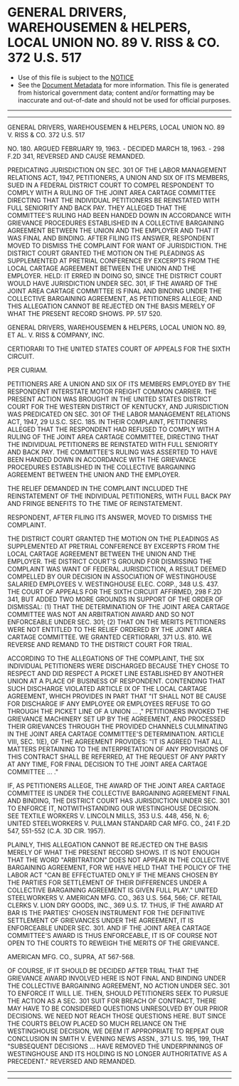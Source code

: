 ---
---

# GENERAL DRIVERS, WAREHOUSEMEN & HELPERS, LOCAL UNION NO. 89 V. RISS & CO. 372 U.S. 517

* Use of this file is subject to the [NOTICE](https://github.com/publicdocs/notice/blob/master/NOTICE)
* See the [Document Metadata](../../../) for more information.
  This file is generated from historical government data; content and/or formatting may be inaccurate and out-of-date and should not be used for official purposes.

----------
----------

GENERAL DRIVERS, WAREHOUSEMEN & HELPERS, LOCAL UNION NO. 89 V. RISS & CO. 372 U.S. 517

NO. 180.  ARGUED FEBRUARY 19, 1963.  - DECIDED MARCH 18, 1963.  - 298 F.2D 341, REVERSED AND CAUSE REMANDED.

PREDICATING JURISDICTION ON SEC. 301 OF THE LABOR MANAGEMENT RELATIONS ACT, 1947, PETITIONERS, A UNION AND SIX OF ITS MEMBERS, SUED IN A FEDERAL DISTRICT COURT TO COMPEL RESPONDENT TO COMPLY WITH A RULING OF THE JOINT AREA CARTAGE COMMITTEE DIRECTING THAT THE INDIVIDUAL PETITIONERS BE REINSTATED WITH FULL SENIORITY AND BACK PAY.  THEY ALLEGED THAT THE COMMITTEE'S RULING HAD BEEN HANDED DOWN IN ACCORDANCE WITH GRIEVANCE PROCEDURES ESTABLISHED IN A COLLECTIVE BARGAINING AGREEMENT BETWEEN THE UNION AND THE EMPLOYER AND THAT IT WAS FINAL AND BINDING.  AFTER FILING ITS ANSWER, RESPONDENT MOVED TO DISMISS THE COMPLAINT FOR WANT OF JURISDICTION.  THE DISTRICT COURT GRANTED THE MOTION ON THE PLEADINGS AS SUPPLEMENTED AT PRETRIAL CONFERENCE BY EXCERPTS FROM THE LOCAL CARTAGE AGREEMENT BETWEEN THE UNION AND THE EMPLOYER.  HELD:  IT ERRED IN DOING SO, SINCE THE DISTRICT COURT WOULD HAVE JURISDICTION UNDER SEC. 301, IF THE AWARD OF THE JOINT AREA CARTAGE COMMITTEE IS FINAL AND BINDING UNDER THE COLLECTIVE BARGAINING AGREEMENT, AS PETITIONERS ALLEGE; AND THIS ALLEGATION CANNOT BE REJECTED ON THE BASIS MERELY OF WHAT THE PRESENT RECORD SHOWS.  PP. 517 520.

GENERAL DRIVERS, WAREHOUSEMEN & HELPERS, LOCAL UNION NO. 89, ET AL. V. RISS & COMPANY, INC.

CERTIORARI TO THE UNITED STATES COURT OF APPEALS FOR THE SIXTH CIRCUIT.

PER CURIAM.

PETITIONERS ARE A UNION AND SIX OF ITS MEMBERS EMPLOYED BY THE RESPONDENT INTERSTATE MOTOR FREIGHT COMMON CARRIER.  THE PRESENT ACTION WAS BROUGHT IN THE UNITED STATES DISTRICT COURT FOR THE WESTERN DISTRICT OF KENTUCKY, AND JURISDICTION WAS PREDICATED ON SEC. 301 OF THE LABOR MANAGEMENT RELATIONS ACT, 1947, 29 U.S.C. SEC. 185.  IN THEIR COMPLAINT, PETITIONERS ALLEGED THAT THE RESPONDENT HAD REFUSED TO COMPLY WITH A RULING OF THE JOINT AREA CARTAGE COMMITTEE, DIRECTING THAT THE INDIVIDUAL PETITIONERS BE REINSTATED WITH FULL SENIORITY AND BACK PAY.  THE COMMITTEE'S RULING WAS ASSERTED TO HAVE BEEN HANDED DOWN IN ACCORDANCE WITH THE GRIEVANCE PROCEDURES ESTABLISHED IN THE COLLECTIVE BARGAINING AGREEMENT BETWEEN THE UNION AND THE EMPLOYER.

THE RELIEF DEMANDED IN THE COMPLAINT INCLUDED THE REINSTATEMENT OF THE INDIVIDUAL PETITIONERS, WITH FULL BACK PAY AND FRINGE BENEFITS TO THE TIME OF REINSTATEMENT.

RESPONDENT, AFTER FILING ITS ANSWER, MOVED TO DISMISS THE COMPLAINT.

THE DISTRICT COURT GRANTED THE MOTION ON THE PLEADINGS AS SUPPLEMENTED AT PRETRIAL CONFERENCE BY EXCERPTS FROM THE LOCAL CARTAGE AGREEMENT BETWEEN THE UNION AND THE EMPLOYER.  THE DISTRICT COURT'S GROUND FOR DISMISSING THE COMPLAINT WAS WANT OF FEDERAL JURISDICTION, A RESULT DEEMED COMPELLED BY OUR DECISION IN ASSOCIATION OF WESTINGHOUSE SALARIED EMPLOYEES V. WESTINGHOUSE ELEC.  CORP., 348 U.S. 437.  THE COURT OF APPEALS FOR THE SIXTH CIRCUIT AFFIRMED, 298 F.2D 341, BUT ADDED TWO MORE GROUNDS IN SUPPORT OF THE ORDER OF DISMISSAL: (1) THAT THE DETERMINATION OF THE JOINT AREA CARTAGE COMMITTEE WAS NOT AN ARBITRATION AWARD AND SO NOT ENFORCEABLE UNDER SEC. 301; (2) THAT ON THE MERITS PETITIONERS WERE NOT ENTITLED TO THE RELIEF ORDERED BY THE JOINT AREA CARTAGE COMMITTEE.  WE GRANTED CERTIORARI, 371 U.S. 810.  WE REVERSE AND REMAND TO THE DISTRICT COURT FOR TRIAL.

ACCORDING TO THE ALLEGATIONS OF THE COMPLAINT, THE SIX INDIVIDUAL PETITIONERS WERE DISCHARGED BECAUSE THEY CHOSE TO RESPECT AND DID RESPECT A PICKET LINE ESTABLISHED BY ANOTHER UNION AT A PLACE OF BUSINESS OF RESPONDENT.  CONTENDING THAT SUCH DISCHARGE VIOLATED ARTICLE IX OF THE LOCAL CARTAGE AGREEMENT, WHICH PROVIDES IN PART THAT "IT SHALL NOT BE CAUSE FOR DISCHARGE IF ANY EMPLOYEE OR EMPLOYEES REFUSE TO GO THROUGH THE PICKET LINE OF A UNION  ...  ," PETITIONERS INVOKED THE GRIEVANCE MACHINERY SET UP BY THE AGREEMENT, AND PROCESSED THEIR GRIEVANCES THROUGH THE PROVIDED CHANNELS CULMINATING IN THE JOINT AREA CARTAGE COMMITTEE'S DETERMINATION.  ARTICLE VIII, SEC. 1(E), OF THE AGREEMENT PROVIDES:  "IT IS AGREED THAT ALL MATTERS PERTAINING TO THE INTERPRETATION OF ANY PROVISIONS OF THIS CONTRACT SHALL BE REFERRED, AT THE REQUEST OF ANY PARTY AT ANY TIME, FOR FINAL DECISION TO THE JOINT AREA CARTAGE COMMITTEE  ...  ."

IF, AS PETITIONERS ALLEGE, THE AWARD OF THE JOINT AREA CARTAGE COMMITTEE IS UNDER THE COLLECTIVE BARGAINING AGREEMENT FINAL AND BINDING, THE DISTRICT COURT HAS JURISDICTION UNDER SEC. 301 TO ENFORCE IT, NOTWITHSTANDING OUR WESTINGHOUSE DECISION.  SEE TEXTILE WORKERS V. LINCOLN MILLS, 353 U.S. 448, 456, N. 6; UNITED STEELWORKERS V. PULLMAN STANDARD CAR MFG. CO., 241 F.2D 547, 551-552 (C.A. 3D CIR. 1957).

PLAINLY, THIS ALLEGATION CANNOT BE REJECTED ON THE BASIS MERELY OF WHAT THE PRESENT RECORD SHOWS.  IT IS NOT ENOUGH THAT THE WORD "ARBITRATION" DOES NOT APPEAR IN THE COLLECTIVE BARGAINING AGREEMENT, FOR WE HAVE HELD THAT THE POLICY OF THE LABOR ACT "CAN BE EFFECTUATED ONLY IF THE MEANS CHOSEN BY THE PARTIES FOR SETTLEMENT OF THEIR DIFFERENCES UNDER A COLLECTIVE BARGAINING AGREEMENT IS GIVEN FULL PLAY."  UNITED STEELWORKERS V. AMERICAN MFG. CO., 363 U.S. 564, 566; CF. RETAIL CLERKS V. LION DRY GOODS, INC., 369 U.S. 17.  THUS, IF THE AWARD AT BAR IS THE PARTIES' CHOSEN INSTRUMENT FOR THE DEFINITIVE SETTLEMENT OF GRIEVANCES UNDER THE AGREEMENT, IT IS ENFORCEABLE UNDER SEC. 301.  AND IF THE JOINT AREA CARTAGE COMMITTEE'S AWARD IS THUS ENFORCEABLE, IT IS OF COURSE NOT OPEN TO THE COURTS TO REWEIGH THE MERITS OF THE GRIEVANCE.

AMERICAN MFG. CO., SUPRA, AT 567-568.

OF COURSE, IF IT SHOULD BE DECIDED AFTER TRIAL THAT THE GRIEVANCE AWARD INVOLVED HERE IS NOT FINAL AND BINDING UNDER THE COLLECTIVE BARGAINING AGREEMENT, NO ACTION UNDER SEC.  301 TO ENFORCE IT WILL LIE.  THEN, SHOULD PETITIONERS SEEK TO PURSUE THE ACTION AS A SEC. 301 SUIT FOR BREACH OF CONTRACT, THERE MAY HAVE TO BE CONSIDERED QUESTIONS UNRESOLVED BY OUR PRIOR DECISIONS.  WE NEED NOT REACH THOSE QUESTIONS HERE.  BUT SINCE THE COURTS BELOW PLACED SO MUCH RELIANCE ON THE WESTINGHOUSE DECISION, WE DEEM IT APPROPRIATE TO REPEAT OUR CONCLUSION IN SMITH V. EVENING NEWS ASSN., 371 U.S. 195, 199, THAT "SUBSEQUENT DECISIONS  ...  HAVE REMOVED THE UNDERPINNINGS OF WESTINGHOUSE AND ITS HOLDING IS NO LONGER AUTHORITATIVE AS A PRECEDENT."  REVERSED AND REMANDED.


----------
----------

